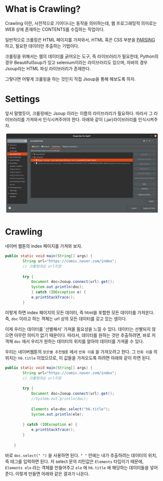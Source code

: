 # What is Crawling? 

Crawling 이란, 사전적으로 기어다니는 동작을 의미하는데, 웹 프로그래밍적 의미로는 WEB 상에 존재하는 CONTENTS를 수집하는 작업이다. 

일반적으로 크롤링은 HTML 페이지를 가져와서, HTML 혹은 CSS 부분을 [PARSING](https://na27.tistory.com/230) 하고,  필요한 데이터만 추출하는 기법이다. 

크롤링을 위해서는 웹의 데이터를 긁어오는 도구, 즉 라이브러리가 필요한데, Python의 경우 BeautifulSoup가 있고 selenium이라는 라이브러리도 있으며, 자바의 경우 Jsoup라는 HTML 파싱 라이브러리가 존재한다. 

그렇다면 어떻게 크롤링을 하는 것인지 직접 Jsoup을 통해 해보도록 하자. 

# Settings 

앞서 말했듯이, 크롤링에는 Jsoup 이라는 이름의 라이브러리가 필요하다. 따라서 그 라이브러리를 가져와서 인식시켜주어야 한다. 아래와 같이 (.jar)라이브러리를 인식시켜주자. 

![JSOUP](./image/Jsoup.png)

# Crawling 

네이버 웹툰의 index 페이지를 가져와 보자. 

```java
public static void main(String[] args) {
		String url="https://comic.naver.com/index";
		// 크롤링대상 url지정
		
		try {
			Document doc=Jsoup.connect(url).get();
			System.out.println(doc);
            } catch (IOException e) {
			e.printStackTrace();
		}
``` 

이렇게 하면 index 페이지의 모든 데이터, 즉 html을 포함한 모든 데이터를 가져온다. 즉, `doc` 이라고 하는 객체는 url 상의 모든 데이터를 갖고 있는 셈이다. 

이제 우리는 데이터를 '선별해서' 가져올 필요성을 느낄 수 있다. 데이터는 선별되지 않으면 아무런 의미가 없기 때문이다. 따라서, 데이터를 원하는 것만 추출하려면, 바로 저 객채 `doc` 에서 우리가 원하는 데이터의 위치를 알아야 데이터를 가져올 수 있다. 

우리는 네이버웹툰의 `장르별 추천웹툰` 에서 `만화 이름` 을 가져오려고 한다. 그 `만화 이름` 의 위치는 `h6.title` 이었으므로, 이 값들을 가져오도록 하려면 아래와 같이 하면 된다. 

```java
public static void main(String[] args) {
		String url="https://comic.naver.com/index";
		// 크롤링대상 url지정
		
		try {
			Document doc=Jsoup.connect(url).get();
			//System.out.println(doc);
			
			Elements ele=doc.select("h6.title");
			System.out.println(ele);
		
		} catch (IOException e) {
			e.printStackTrace();
		}

	}
``` 

바로 `doc.select(" ")` 을 사용하면 된다. `" "` 안에는 내가 추출하려는 데이터의 위치, 즉 태그를 입력하면 된다. 저 select 문의 리턴값은 `Elements` 타입이기 때문에, `Elements ele` 라는 객체를 만들어주고 `ele` 에 `h6.title` 에 해당하는 데이터들을 넣어준다. 이렇게 만들면 아래와 같은 결과가 나온다. 

